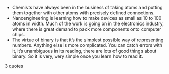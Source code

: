  - Chemists have always been in the business of taking atoms and putting them together with other atoms with precisely defined connections.
 - Nanoengineering is learning how to make devices as small as 10 to 100 atoms in width. Much of the work is going on in the electronics industry, where there is great demand to pack more components onto computer chips.
 - The virtue of binary is that it’s the simplest possible way of representing numbers. Anything else is more complicated. You can catch errors with it, it’s unambiguous in its reading, there are lots of good things about binary. So it is very, very simple once you learn how to read it.

3 quotes